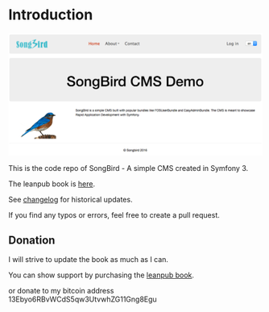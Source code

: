 # Introduction

![songbird cms](images/cms_final.png)

This is the code repo of SongBird - A simple CMS created in Symfony 3.

The leanpub book is [here](https://leanpub.com/practicalsymfony3/).

See [changelog](CHANGELOG.md) for historical updates.

If you find any typos or errors, feel free to create a pull request.

## Donation

I will strive to update the book as much as I can.

You can show support by purchasing the [leanpub book](https://leanpub.com/practicalsymfony3/).

or donate to my bitcoin address 13Ebyo6RBvWCdS5qw3UtvwhZG11Gng8Egu
